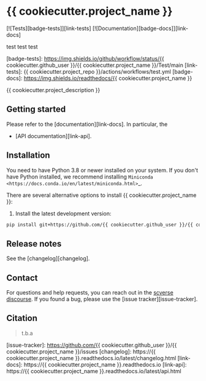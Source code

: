 # {{ cookiecutter.project_name }}

[![Tests][badge-tests]][link-tests]
[![Documentation][badge-docs]][link-docs]

test test test

[badge-tests]: https://img.shields.io/github/workflow/status/{{ cookiecutter.github_user }}/{{ cookiecutter.project_name }}/Test/main
[link-tests]: {{ cookiecutter.project_repo }}/actions/workflows/test.yml
[badge-docs]: https://img.shields.io/readthedocs/{{ cookiecutter.project_name }}

{{ cookiecutter.project_description }}

## Getting started

Please refer to the [documentation][link-docs]. In particular, the

-   [API documentation][link-api].

## Installation

You need to have Python 3.8 or newer installed on your system. If you don't have
Python installed, we recommend installing `Miniconda <https://docs.conda.io/en/latest/miniconda.html>`\_.

There are several alternative options to install {{ cookiecutter.project_name }}:

<!--
1) Install the latest release of `{{ cookiecutter.project_name }}` from `PyPI <https://pypi.org/project/{{ cookiecutter.project_name }}/>`_:

```bash
pip install {{ cookiecutter.project_name }}
```
-->

1. Install the latest development version:

```bash
pip install git+https://github.com/{{ cookiecutter.github_user }}/{{ cookiecutter.project_name }}.git@main
```

## Release notes

See the [changelog][changelog].

## Contact

For questions and help requests, you can reach out in the [scverse discourse][scverse-discourse].
If you found a bug, please use the [issue tracker][issue-tracker].

## Citation

> t.b.a

[scverse-discourse]: https://discourse.scverse.org/
[issue-tracker]: https://github.com/{{ cookiecutter.github_user }}/{{ cookiecutter.project_name }}/issues
[changelog]: https://{{ cookiecutter.project_name }}.readthedocs.io/latest/changelog.html
[link-docs]: https://{{ cookiecutter.project_name }}.readthedocs.io
[link-api]: https://{{ cookiecutter.project_name }}.readthedocs.io/latest/api.html
